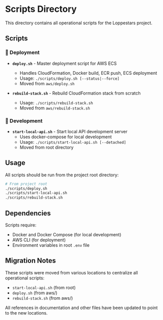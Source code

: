 # Scripts Directory

This directory contains all operational scripts for the Loppestars project.

## Scripts

### 🚀 Deployment
- **`deploy.sh`** - Master deployment script for AWS ECS
  - Handles CloudFormation, Docker build, ECR push, ECS deployment
  - Usage: `./scripts/deploy.sh [--status|--force]`
  - Moved from `aws/deploy.sh`

- **`rebuild-stack.sh`** - Rebuild CloudFormation stack from scratch
  - Usage: `./scripts/rebuild-stack.sh`
  - Moved from `aws/rebuild-stack.sh`

### 🐳 Development
- **`start-local-api.sh`** - Start local API development server
  - Uses docker-compose for local development
  - Usage: `./scripts/start-local-api.sh [--detached]`
  - Moved from root directory

## Usage

All scripts should be run from the project root directory:

```bash
# From project root
./scripts/deploy.sh
./scripts/start-local-api.sh
./scripts/rebuild-stack.sh
```

## Dependencies

Scripts require:
- Docker and Docker Compose (for local development)
- AWS CLI (for deployment)
- Environment variables in root `.env` file

## Migration Notes

These scripts were moved from various locations to centralize all operational scripts:
- `start-local-api.sh` (from root)
- `deploy.sh` (from aws/)
- `rebuild-stack.sh` (from aws/)

All references in documentation and other files have been updated to point to the new locations.